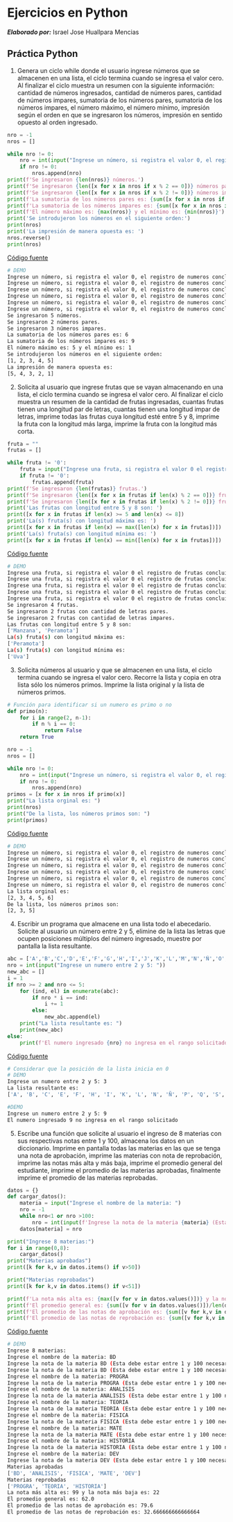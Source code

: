 # Ejercicios en Python

**_Elaborado por:_** Israel Jose Huallpara Mencias

## Práctica Python

1. Genera un ciclo while donde el usuario ingrese números que se almacenen en una lista, el ciclo termina cuando se ingresa el valor cero. Al finalizar el ciclo muestra un resumen con la siguiente información: cantidad de números ingresados, cantidad de números pares, cantidad de números impares, sumatoria de los números pares, sumatoria de los números impares, el número máximo, el número mínimo, impresión según el orden en que se ingresaron los números, impresión en sentido opuesto al orden ingresado.

```python
nro = -1
nros = []

while nro != 0:
    nro = int(input("Ingrese un número, si registra el valor 0, el registro de numeros concluirá: "))
    if nro != 0:
        nros.append(nro)
print(f'Se ingresaron {len(nros)} números.')
print(f'Se ingresaron {len([x for x in nros if x % 2 == 0])} números pares.')
print(f'Se ingresaron {len([x for x in nros if x % 2 != 0])} números impares.')
print(f'La sumatoria de los números pares es: {sum([x for x in nros if x % 2 == 0])}')
print(f'La sumatoria de los números impares es: {sum([x for x in nros if x % 2 != 0])}')
print(f'El número máximo es: {max(nros)} y el mínimo es: {min(nros)}')
print('Se introdujeron los números en el siguiente orden:')
print(nros)
print('La impresión de manera opuesta es: ')
nros.reverse()
print(nros)
```

[Código fuente](practica01.py)

```bash
# DEMO
Ingrese un número, si registra el valor 0, el registro de numeros concluirá: 1
Ingrese un número, si registra el valor 0, el registro de numeros concluirá: 2
Ingrese un número, si registra el valor 0, el registro de numeros concluirá: 3
Ingrese un número, si registra el valor 0, el registro de numeros concluirá: 4
Ingrese un número, si registra el valor 0, el registro de numeros concluirá: 5
Ingrese un número, si registra el valor 0, el registro de numeros concluirá: 0
Se ingresaron 5 números.
Se ingresaron 2 números pares.
Se ingresaron 3 números impares.
La sumatoria de los números pares es: 6
La sumatoria de los números impares es: 9
El número máximo es: 5 y el mínimo es: 1
Se introdujeron los números en el siguiente orden:
[1, 2, 3, 4, 5]
La impresión de manera opuesta es:
[5, 4, 3, 2, 1]
```

2. Solicita al usuario que ingrese frutas que se vayan almacenando en una lista, el ciclo termina cuando se ingresa el valor cero. Al finalizar el ciclo muestra un resumen de la cantidad de frutas ingresadas, cuantas frutas tienen una longitud par de letras, cuantas tienen una longitud impar de letras, imprime todas las frutas cuya longitud esté entre 5 y 8, imprime la fruta con la longitud más larga, imprime la fruta con la longitud más
   corta.

```python
fruta = ""
frutas = []

while fruta != '0':
    fruta = input("Ingrese una fruta, si registra el valor 0 el registro de frutas concluirá: ")
    if fruta != '0':
        frutas.append(fruta)
print(f'Se ingresaron {len(frutas)} frutas.')
print(f'Se ingresaron {len([x for x in frutas if len(x) % 2 == 0])} frutas con cantidad de letras pares.')
print(f'Se ingresaron {len([x for x in frutas if len(x) % 2 != 0])} frutas con cantidad de letras impares.')
print('Las frutas con longitud entre 5 y 8 son: ')
print([x for x in frutas if len(x) >= 5 and len(x) <= 8])
print('La(s) fruta(s) con longitud máxima es: ')
print([x for x in frutas if len(x) == max([len(x) for x in frutas])])
print('La(s) fruta(s) con longitud mínima es: ')
print([x for x in frutas if len(x) == min([len(x) for x in frutas])])
```

[Código fuente](practica02.py)

```bash
# DEMO
Ingrese una fruta, si registra el valor 0 el registro de frutas concluirá: Manzana
Ingrese una fruta, si registra el valor 0 el registro de frutas concluirá: Pera
Ingrese una fruta, si registra el valor 0 el registro de frutas concluirá: Uva
Ingrese una fruta, si registra el valor 0 el registro de frutas concluirá: Peramota
Ingrese una fruta, si registra el valor 0 el registro de frutas concluirá: 0
Se ingresaron 4 frutas.
Se ingresaron 2 frutas con cantidad de letras pares.
Se ingresaron 2 frutas con cantidad de letras impares.
Las frutas con longitud entre 5 y 8 son:
['Manzana', 'Peramota']
La(s) fruta(s) con longitud máxima es:
['Peramota']
La(s) fruta(s) con longitud mínima es:
['Uva']
```


3. Solicita números al usuario y que se almacenen en una lista, el ciclo termina cuando se
ingresa el valor cero. Recorre la lista y copia en otra lista sólo los números primos.
Imprime la lista original y la lista de números primos.

```python
# Función para identificar si un numero es primo o no
def primo(n):
    for i in range(2, n-1):
        if n % i == 0:
            return False
    return True

nro = -1
nros = []

while nro != 0:
    nro = int(input("Ingrese un número, si registra el valor 0, el registro de numeros concluirá: "))
    if nro != 0:
        nros.append(nro)
primos = [x for x in nros if primo(x)]
print("La lista orginal es: ")
print(nros)
print("De la lista, los números primos son: ")
print(primos)
```

[Código fuente](practica03.py)

```bash
# DEMO
Ingrese un número, si registra el valor 0, el registro de numeros concluirá: 2
Ingrese un número, si registra el valor 0, el registro de numeros concluirá: 3
Ingrese un número, si registra el valor 0, el registro de numeros concluirá: 4
Ingrese un número, si registra el valor 0, el registro de numeros concluirá: 5
Ingrese un número, si registra el valor 0, el registro de numeros concluirá: 6
Ingrese un número, si registra el valor 0, el registro de numeros concluirá: 0
La lista orginal es: 
[2, 3, 4, 5, 6]
De la lista, los números primos son: 
[2, 3, 5]
```

4. Escribir un programa que almacene en una lista todo el abecedario. Solicite al usuario
un número entre 2 y 5, elimine de la lista las letras que ocupen posiciones múltiplos del
número ingresado, muestre por pantalla la lista resultante.

```python
abc = ['A','B','C','D','E','F','G','H','I','J','K','L','M','N','Ñ','O','P','Q','R','S','T','U','V','W','X','Y','Z']
nro = int(input("Ingrese un numero entre 2 y 5: "))
new_abc = []
i = 1
if nro >= 2 and nro <= 5:
    for (ind, el) in enumerate(abc):
        if nro * i == ind:
            i += 1
        else:
            new_abc.append(el)         
    print("La lista resultante es: ")
    print(new_abc)
else:
    print(f'El numero ingresado {nro} no ingresa en el rango solicitado')
```

[Código fuente](practica04.py)

```bash
# Considerar que la posición de la lista inicia en 0
# DEMO
Ingrese un numero entre 2 y 5: 3
La lista resultante es: 
['A', 'B', 'C', 'E', 'F', 'H', 'I', 'K', 'L', 'N', 'Ñ', 'P', 'Q', 'S', 'T', 'V', 'W', 'Y', 'Z']

#DEMO
Ingrese un numero entre 2 y 5: 9
El numero ingresado 9 no ingresa en el rango solicitado
```

5. Escribe una función que solicite al usuario el ingreso de 8 materias con sus respectivas
notas entre 1 y 100, almacena los datos en un diccionario. Imprime en pantalla todas las
materias en las que se tenga una nota de aprobación, imprime las materias con nota de
reprobación, imprime las notas más alta y más baja, imprime el promedio general del
estudiante, imprime el promedio de las materias aprobadas, finalmente imprime el
promedio de las materias reprobadas.

```python
datos = {}
def cargar_datos():
    materia = input("Ingrese el nombre de la materia: ")
    nro = -1
    while nro<1 or nro >100:
        nro = int(input(f'Ingrese la nota de la materia {materia} (Esta debe estar entre 1 y 100 necesariamente):'))
    datos[materia] = nro

print("Ingrese 8 materias:")
for i in range(0,8):
    cargar_datos()
print("Materias aprobadas")
print([k for k,v in datos.items() if v>50])

print("Materias reprobadas")
print([k for k,v in datos.items() if v<51])

print(f'La nota más alta es: {max([v for v in datos.values()])} y la nota más baja es: {min([v for v in datos.values()])}')
print(f'El promedio general es: {sum([v for v in datos.values()])/len(datos)}')
print(f'El promedio de las notas de aprobación es: {sum([v for k,v in datos.items() if v>50])/len([v for k,v in datos.items() if v>50])}')
print(f'El promedio de las notas de reprobación es: {sum([v for k,v in datos.items() if v<51])/len([v for k,v in datos.items() if v<51])}')

```

[Código fuente](practica05.py)

```bash
# DEMO
Ingrese 8 materias:
Ingrese el nombre de la materia: BD
Ingrese la nota de la materia BD (Esta debe estar entre 1 y 100 necesariamente):0
Ingrese la nota de la materia BD (Esta debe estar entre 1 y 100 necesariamente):53
Ingrese el nombre de la materia: PROGRA
Ingrese la nota de la materia PROGRA (Esta debe estar entre 1 y 100 necesariamente):22
Ingrese el nombre de la materia: ANALISIS
Ingrese la nota de la materia ANALISIS (Esta debe estar entre 1 y 100 necesariamente):85
Ingrese el nombre de la materia: TEORIA
Ingrese la nota de la materia TEORIA (Esta debe estar entre 1 y 100 necesariamente):33
Ingrese el nombre de la materia: FISICA
Ingrese la nota de la materia FISICA (Esta debe estar entre 1 y 100 necesariamente):99
Ingrese el nombre de la materia: MATE
Ingrese la nota de la materia MATE (Esta debe estar entre 1 y 100 necesariamente):83
Ingrese el nombre de la materia: HISTORIA
Ingrese la nota de la materia HISTORIA (Esta debe estar entre 1 y 100 necesariamente):43
Ingrese el nombre de la materia: DEV
Ingrese la nota de la materia DEV (Esta debe estar entre 1 y 100 necesariamente):78
Materias aprobadas
['BD', 'ANALISIS', 'FISICA', 'MATE', 'DEV']
Materias reprobadas
['PROGRA', 'TEORIA', 'HISTORIA']
La nota más alta es: 99 y la nota más baja es: 22
El promedio general es: 62.0
El promedio de las notas de aprobación es: 79.6
El promedio de las notas de reprobación es: 32.666666666666664
```

